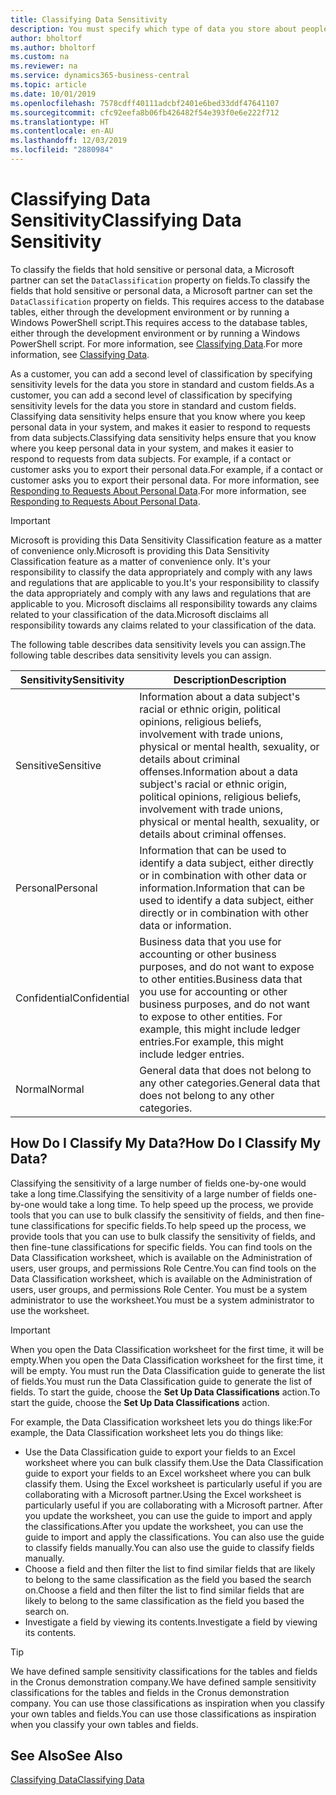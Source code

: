 ```yaml
---
title: Classifying Data Sensitivity
description: You must specify which type of data you store about people so that you can respond to data subject requests.
author: bholtorf
ms.author: bholtorf
ms.custom: na
ms.reviewer: na
ms.service: dynamics365-business-central
ms.topic: article
ms.date: 10/01/2019
ms.openlocfilehash: 7578cdff40111adcbf2401e6bed33ddf47641107
ms.sourcegitcommit: cfc92eefa8b06fb426482f54e393f0e6e222f712
ms.translationtype: HT
ms.contentlocale: en-AU
ms.lasthandoff: 12/03/2019
ms.locfileid: "2880984"
---
```

# <a name="classifying-data-sensitivity"></a><span data-ttu-id="1be2c-103">Classifying Data Sensitivity</span><span class="sxs-lookup"><span data-stu-id="1be2c-103">Classifying Data Sensitivity</span></span>
<span data-ttu-id="1be2c-104">To classify the fields that hold sensitive or personal data, a Microsoft partner can set the ```DataClassification``` property on fields.</span><span class="sxs-lookup"><span data-stu-id="1be2c-104">To classify the fields that hold sensitive or personal data, a Microsoft partner can set the ```DataClassification``` property on fields.</span></span> <span data-ttu-id="1be2c-105">This requires access to the database tables, either through the development environment or by running a Windows PowerShell script.</span><span class="sxs-lookup"><span data-stu-id="1be2c-105">This requires access to the database tables, either through the development environment or by running a Windows PowerShell script.</span></span> <span data-ttu-id="1be2c-106">For more information, see [Classifying Data](/dynamics365/business-central/dev-itpro/developer/devenv-classifying-data).</span><span class="sxs-lookup"><span data-stu-id="1be2c-106">For more information, see [Classifying Data](/dynamics365/business-central/dev-itpro/developer/devenv-classifying-data).</span></span>  

<span data-ttu-id="1be2c-107">As a customer, you can add a second level of classification by specifying sensitivity levels for the data you store in standard and custom fields.</span><span class="sxs-lookup"><span data-stu-id="1be2c-107">As a customer, you can add a second level of classification by specifying sensitivity levels for the data you store in standard and custom fields.</span></span> <span data-ttu-id="1be2c-108">Classifying data sensitivity helps ensure that you know where you keep personal data in your system, and makes it easier to respond to requests from data subjects.</span><span class="sxs-lookup"><span data-stu-id="1be2c-108">Classifying data sensitivity helps ensure that you know where you keep personal data in your system, and makes it easier to respond to requests from data subjects.</span></span> <span data-ttu-id="1be2c-109">For example, if a contact or customer asks you to export their personal data.</span><span class="sxs-lookup"><span data-stu-id="1be2c-109">For example, if a contact or customer asks you to export their personal data.</span></span> <span data-ttu-id="1be2c-110">For more information, see [Responding to Requests About Personal Data](admin-responding-to-requests-about-personal-data.md).</span><span class="sxs-lookup"><span data-stu-id="1be2c-110">For more information, see [Responding to Requests About Personal Data](admin-responding-to-requests-about-personal-data.md).</span></span>

> [!Important]
> <span data-ttu-id="1be2c-111">Microsoft is providing this Data Sensitivity Classification feature as a matter of convenience only.</span><span class="sxs-lookup"><span data-stu-id="1be2c-111">Microsoft is providing this Data Sensitivity Classification feature as a matter of convenience only.</span></span> <span data-ttu-id="1be2c-112">It's your responsibility to classify the data appropriately and comply with any laws and regulations that are applicable to you.</span><span class="sxs-lookup"><span data-stu-id="1be2c-112">It's your responsibility to classify the data appropriately and comply with any laws and regulations that are applicable to you.</span></span> <span data-ttu-id="1be2c-113">Microsoft disclaims all responsibility towards any claims related to your classification of the data.</span><span class="sxs-lookup"><span data-stu-id="1be2c-113">Microsoft disclaims all responsibility towards any claims related to your classification of the data.</span></span>  

<span data-ttu-id="1be2c-114">The following table describes data sensitivity levels you can assign.</span><span class="sxs-lookup"><span data-stu-id="1be2c-114">The following table describes data sensitivity levels you can assign.</span></span>

|<span data-ttu-id="1be2c-115">Sensitivity</span><span class="sxs-lookup"><span data-stu-id="1be2c-115">Sensitivity</span></span>|<span data-ttu-id="1be2c-116">Description</span><span class="sxs-lookup"><span data-stu-id="1be2c-116">Description</span></span>|
|----|----|
|<span data-ttu-id="1be2c-117">Sensitive</span><span class="sxs-lookup"><span data-stu-id="1be2c-117">Sensitive</span></span> | <span data-ttu-id="1be2c-118">Information about a data subject's racial or ethnic origin, political opinions, religious beliefs, involvement with trade unions, physical or mental health, sexuality, or details about criminal offenses.</span><span class="sxs-lookup"><span data-stu-id="1be2c-118">Information about a data subject's racial or ethnic origin, political opinions, religious beliefs, involvement with trade unions, physical or mental health, sexuality, or details about criminal offenses.</span></span> |
|<span data-ttu-id="1be2c-119">Personal</span><span class="sxs-lookup"><span data-stu-id="1be2c-119">Personal</span></span> | <span data-ttu-id="1be2c-120">Information that can be used to identify a data subject, either directly or in combination with other data or information.</span><span class="sxs-lookup"><span data-stu-id="1be2c-120">Information that can be used to identify a data subject, either directly or in combination with other data or information.</span></span>|
|<span data-ttu-id="1be2c-121">Confidential</span><span class="sxs-lookup"><span data-stu-id="1be2c-121">Confidential</span></span> | <span data-ttu-id="1be2c-122">Business data that you use for accounting or other business purposes, and do not want to expose to other entities.</span><span class="sxs-lookup"><span data-stu-id="1be2c-122">Business data that you use for accounting or other business purposes, and do not want to expose to other entities.</span></span> <span data-ttu-id="1be2c-123">For example, this might include ledger entries.</span><span class="sxs-lookup"><span data-stu-id="1be2c-123">For example, this might include ledger entries.</span></span>|
|<span data-ttu-id="1be2c-124">Normal</span><span class="sxs-lookup"><span data-stu-id="1be2c-124">Normal</span></span> | <span data-ttu-id="1be2c-125">General data that does not belong to any other categories.</span><span class="sxs-lookup"><span data-stu-id="1be2c-125">General data that does not belong to any other categories.</span></span>|

## <a name="how-do-i-classify-my-data"></a><span data-ttu-id="1be2c-126">How Do I Classify My Data?</span><span class="sxs-lookup"><span data-stu-id="1be2c-126">How Do I Classify My Data?</span></span>
<span data-ttu-id="1be2c-127">Classifying the sensitivity of a large number of fields one-by-one would take a long time.</span><span class="sxs-lookup"><span data-stu-id="1be2c-127">Classifying the sensitivity of a large number of fields one-by-one would take a long time.</span></span> <span data-ttu-id="1be2c-128">To help speed up the process, we provide tools that you can use to bulk classify the sensitivity of fields, and then fine-tune classifications for specific fields.</span><span class="sxs-lookup"><span data-stu-id="1be2c-128">To help speed up the process, we provide tools that you can use to bulk classify the sensitivity of fields, and then fine-tune classifications for specific fields.</span></span> <span data-ttu-id="1be2c-129">You can find tools on the Data Classification worksheet, which is available on the Administration of users, user groups, and permissions Role Centre.</span><span class="sxs-lookup"><span data-stu-id="1be2c-129">You can find tools on the Data Classification worksheet, which is available on the Administration of users, user groups, and permissions Role Center.</span></span> <span data-ttu-id="1be2c-130">You must be a system administrator to use the worksheet.</span><span class="sxs-lookup"><span data-stu-id="1be2c-130">You must be a system administrator to use the worksheet.</span></span>

> [!Important]
> <span data-ttu-id="1be2c-131">When you open the Data Classification worksheet for the first time, it will be empty.</span><span class="sxs-lookup"><span data-stu-id="1be2c-131">When you open the Data Classification worksheet for the first time, it will be empty.</span></span> <span data-ttu-id="1be2c-132">You must run the Data Classification guide to generate the list of fields.</span><span class="sxs-lookup"><span data-stu-id="1be2c-132">You must run the Data Classification guide to generate the list of fields.</span></span> <span data-ttu-id="1be2c-133">To start the guide, choose the **Set Up Data Classifications** action.</span><span class="sxs-lookup"><span data-stu-id="1be2c-133">To start the guide, choose the **Set Up Data Classifications** action.</span></span>

<span data-ttu-id="1be2c-134">For example, the Data Classification worksheet lets you do things like:</span><span class="sxs-lookup"><span data-stu-id="1be2c-134">For example, the Data Classification worksheet lets you do things like:</span></span>  

* <span data-ttu-id="1be2c-135">Use the Data Classification guide to export your fields to an Excel worksheet where you can bulk classify them.</span><span class="sxs-lookup"><span data-stu-id="1be2c-135">Use the Data Classification guide to export your fields to an Excel worksheet where you can bulk classify them.</span></span> <span data-ttu-id="1be2c-136">Using the Excel worksheet is particularly useful if you are collaborating with a Microsoft partner.</span><span class="sxs-lookup"><span data-stu-id="1be2c-136">Using the Excel worksheet is particularly useful if you are collaborating with a Microsoft partner.</span></span> <span data-ttu-id="1be2c-137">After you update the worksheet, you can use the guide to import and apply the classifications.</span><span class="sxs-lookup"><span data-stu-id="1be2c-137">After you update the worksheet, you can use the guide to import and apply the classifications.</span></span> <span data-ttu-id="1be2c-138">You can also use the guide to classify fields manually.</span><span class="sxs-lookup"><span data-stu-id="1be2c-138">You can also use the guide to classify fields manually.</span></span>  
* <span data-ttu-id="1be2c-139">Choose a field and then filter the list to find similar fields that are likely to belong to the same classification as the field you based the search on.</span><span class="sxs-lookup"><span data-stu-id="1be2c-139">Choose a field and then filter the list to find similar fields that are likely to belong to the same classification as the field you based the search on.</span></span>  
* <span data-ttu-id="1be2c-140">Investigate a field by viewing its contents.</span><span class="sxs-lookup"><span data-stu-id="1be2c-140">Investigate a field by viewing its contents.</span></span>  

> [!Tip]
> <span data-ttu-id="1be2c-141">We have defined sample sensitivity classifications for the tables and fields in the Cronus demonstration company.</span><span class="sxs-lookup"><span data-stu-id="1be2c-141">We have defined sample sensitivity classifications for the tables and fields in the Cronus demonstration company.</span></span> <span data-ttu-id="1be2c-142">You can use those classifications as inspiration when you classify your own tables and fields.</span><span class="sxs-lookup"><span data-stu-id="1be2c-142">You can use those classifications as inspiration when you classify your own tables and fields.</span></span>

## <a name="see-also"></a><span data-ttu-id="1be2c-143">See Also</span><span class="sxs-lookup"><span data-stu-id="1be2c-143">See Also</span></span>

[<span data-ttu-id="1be2c-144">Classifying Data</span><span class="sxs-lookup"><span data-stu-id="1be2c-144">Classifying Data</span></span>](/dynamics365/business-central/dev-itpro/developer/devenv-classifying-data)  

